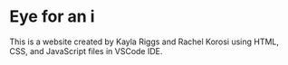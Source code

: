 # Eye for an i

This is a website created by Kayla Riggs and Rachel Korosi using HTML, CSS, and JavaScript files in VSCode IDE.

